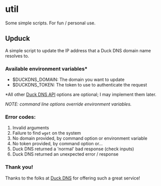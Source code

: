 # util
Some simple scripts. For fun / personal use.

## Upduck
 A simple script to update the IP address that a Duck DNS domain name
 resolves to.

### Available environment variables*
- $DUCKDNS_DOMAIN: The domain you want to update
- $DUCKDNS_TOKEN: The token to use to authenticate the request

*All other [Duck DNS API](https://www.duckdns.org/spec.jsp) options
are optional; I may implement them later.

_NOTE: command line options override environment variables._

###  Error codes:
1. Invalid arguments
2. Failure to find `wget` on the system
3. No domain provided, by command option or environment variable
4. No token provided, by command option or...
5. Duck DNS returned a 'normal' bad response (check inputs)
6. Duck DNS returned an unexpected error / response

### Thank you!
Thanks to the folks at [Duck DNS](https://www.duckdns.org/) for
offering such a great service!